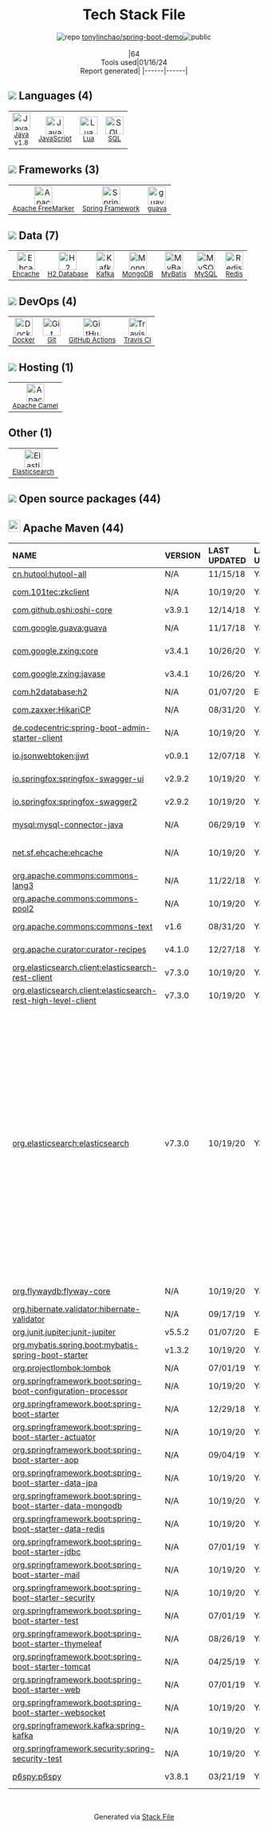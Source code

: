 <!--
&lt;--- Readme.md Snippet without images Start ---&gt;
## Tech Stack
tonylinchao/spring-boot-demo is built on the following main stack:

- [Elasticsearch](https://www.elastic.co/products/elasticsearch) – Search as a Service
- [Java](https://www.java.com) – Languages
- [MySQL](http://www.mysql.com) – Databases
- [MongoDB](http://www.mongodb.com/) – Databases
- [Redis](http://redis.io/) – In-Memory Databases
- [Kafka](http://kafka.apache.org/) – Message Queue
- [JavaScript](https://developer.mozilla.org/en-US/docs/Web/JavaScript) – Languages
- [Spring Framework](https://spring.io/projects/spring-framework) – Frameworks (Full Stack)
- [Lua](http://www.lua.org/) – Languages
- [SQL](https://en.wikipedia.org/wiki/SQL) – Languages
- [guava](https://github.com/google/guava) – Java Tools
- [Ehcache](http://ehcache.org/) – Cache
- [H2 Database](http://www.h2database.com/) – Databases
- [Apache Camel](https://camel.apache.org/) – Platform as a Service
- [Apache FreeMarker](http://freemarker.incubator.apache.org/index.html) – Java Tools
- [MyBatis](http://www.mybatis.org/mybatis-3/) – Object Relational Mapper (ORM)
- [GitHub Actions](https://github.com/features/actions) – Continuous Integration
- [Docker](https://www.docker.com/) – Virtual Machine Platforms & Containers
- [Travis CI](http://travis-ci.com/) – Continuous Integration

Full tech stack [here](/techstack.md)

&lt;--- Readme.md Snippet without images End ---&gt;

&lt;--- Readme.md Snippet with images Start ---&gt;
## Tech Stack
tonylinchao/spring-boot-demo is built on the following main stack:

- <img width='25' height='25' src='https://img.stackshare.io/service/841/Image_2019-05-20_at_4.58.04_PM.png' alt='Elasticsearch'/> [Elasticsearch](https://www.elastic.co/products/elasticsearch) – Search as a Service
- <img width='25' height='25' src='https://img.stackshare.io/service/995/K85ZWV2F.png' alt='Java'/> [Java](https://www.java.com) – Languages
- <img width='25' height='25' src='https://img.stackshare.io/service/1025/logo-mysql-170x170.png' alt='MySQL'/> [MySQL](http://www.mysql.com) – Databases
- <img width='25' height='25' src='https://img.stackshare.io/service/1030/leaf-360x360.png' alt='MongoDB'/> [MongoDB](http://www.mongodb.com/) – Databases
- <img width='25' height='25' src='https://img.stackshare.io/service/1031/default_cbce472cd134adc6688572f999e9122b9657d4ba.png' alt='Redis'/> [Redis](http://redis.io/) – In-Memory Databases
- <img width='25' height='25' src='https://img.stackshare.io/service/1063/kazUJooF_400x400.jpg' alt='Kafka'/> [Kafka](http://kafka.apache.org/) – Message Queue
- <img width='25' height='25' src='https://img.stackshare.io/service/1209/javascript.jpeg' alt='JavaScript'/> [JavaScript](https://developer.mozilla.org/en-US/docs/Web/JavaScript) – Languages
- <img width='25' height='25' src='https://img.stackshare.io/service/2006/spring-framework-project-logo.png' alt='Spring Framework'/> [Spring Framework](https://spring.io/projects/spring-framework) – Frameworks (Full Stack)
- <img width='25' height='25' src='https://img.stackshare.io/service/2118/128px-Lua-Logo.svg.png' alt='Lua'/> [Lua](http://www.lua.org/) – Languages
- <img width='25' height='25' src='https://img.stackshare.io/service/2271/default_068d33483bba6b81ee13fbd4dc7aab9780896a54.png' alt='SQL'/> [SQL](https://en.wikipedia.org/wiki/SQL) – Languages
- <img width='25' height='25' src='https://img.stackshare.io/service/2970/wBjKn0ol.png' alt='guava'/> [guava](https://github.com/google/guava) – Java Tools
- <img width='25' height='25' src='https://img.stackshare.io/service/3093/EhcacheTwitterIcon.png' alt='Ehcache'/> [Ehcache](http://ehcache.org/) – Cache
- <img width='25' height='25' src='https://img.stackshare.io/service/3105/h2-logo_square_400x400.png' alt='H2 Database'/> [H2 Database](http://www.h2database.com/) – Databases
- <img width='25' height='25' src='https://img.stackshare.io/service/3276/xWt1RFo6_400x400.jpg' alt='Apache Camel'/> [Apache Camel](https://camel.apache.org/) – Platform as a Service
- <img width='25' height='25' src='https://img.stackshare.io/service/4456/ymCgaIO0_400x400.jpg' alt='Apache FreeMarker'/> [Apache FreeMarker](http://freemarker.incubator.apache.org/index.html) – Java Tools
- <img width='25' height='25' src='https://img.stackshare.io/service/5582/1483254.png' alt='MyBatis'/> [MyBatis](http://www.mybatis.org/mybatis-3/) – Object Relational Mapper (ORM)
- <img width='25' height='25' src='https://img.stackshare.io/service/11563/actions.png' alt='GitHub Actions'/> [GitHub Actions](https://github.com/features/actions) – Continuous Integration
- <img width='25' height='25' src='https://img.stackshare.io/service/586/n4u37v9t_400x400.png' alt='Docker'/> [Docker](https://www.docker.com/) – Virtual Machine Platforms & Containers
- <img width='25' height='25' src='https://img.stackshare.io/service/460/Lu6cGu0z_400x400.png' alt='Travis CI'/> [Travis CI](http://travis-ci.com/) – Continuous Integration

Full tech stack [here](/techstack.md)

&lt;--- Readme.md Snippet with images End ---&gt;
-->
<div align="center">

# Tech Stack File
![](https://img.stackshare.io/repo.svg "repo") [tonylinchao/spring-boot-demo](https://github.com/tonylinchao/spring-boot-demo)![](https://img.stackshare.io/public_badge.svg "public")
<br/><br/>
|64<br/>Tools used|01/16/24 <br/>Report generated|
|------|------|
</div>

## <img src='https://img.stackshare.io/languages.svg'/> Languages (4)
<table><tr>
  <td align='center'>
  <img width='36' height='36' src='https://img.stackshare.io/service/995/K85ZWV2F.png' alt='Java'>
  <br>
  <sub><a href="https://www.java.com">Java</a></sub>
  <br>
  <sub>v1.8</sub>
</td>

<td align='center'>
  <img width='36' height='36' src='https://img.stackshare.io/service/1209/javascript.jpeg' alt='JavaScript'>
  <br>
  <sub><a href="https://developer.mozilla.org/en-US/docs/Web/JavaScript">JavaScript</a></sub>
  <br>
  <sub></sub>
</td>

<td align='center'>
  <img width='36' height='36' src='https://img.stackshare.io/service/2118/128px-Lua-Logo.svg.png' alt='Lua'>
  <br>
  <sub><a href="http://www.lua.org/">Lua</a></sub>
  <br>
  <sub></sub>
</td>

<td align='center'>
  <img width='36' height='36' src='https://img.stackshare.io/service/2271/default_068d33483bba6b81ee13fbd4dc7aab9780896a54.png' alt='SQL'>
  <br>
  <sub><a href="https://en.wikipedia.org/wiki/SQL">SQL</a></sub>
  <br>
  <sub></sub>
</td>

</tr>
</table>

## <img src='https://img.stackshare.io/frameworks.svg'/> Frameworks (3)
<table><tr>
  <td align='center'>
  <img width='36' height='36' src='https://img.stackshare.io/service/4456/ymCgaIO0_400x400.jpg' alt='Apache FreeMarker'>
  <br>
  <sub><a href="http://freemarker.incubator.apache.org/index.html">Apache FreeMarker</a></sub>
  <br>
  <sub></sub>
</td>

<td align='center'>
  <img width='36' height='36' src='https://img.stackshare.io/service/2006/spring-framework-project-logo.png' alt='Spring Framework'>
  <br>
  <sub><a href="https://spring.io/projects/spring-framework">Spring Framework</a></sub>
  <br>
  <sub></sub>
</td>

<td align='center'>
  <img width='36' height='36' src='https://img.stackshare.io/service/2970/wBjKn0ol.png' alt='guava'>
  <br>
  <sub><a href="https://github.com/google/guava">guava</a></sub>
  <br>
  <sub></sub>
</td>

</tr>
</table>

## <img src='https://img.stackshare.io/databases.svg'/> Data (7)
<table><tr>
  <td align='center'>
  <img width='36' height='36' src='https://img.stackshare.io/service/3093/EhcacheTwitterIcon.png' alt='Ehcache'>
  <br>
  <sub><a href="http://ehcache.org/">Ehcache</a></sub>
  <br>
  <sub></sub>
</td>

<td align='center'>
  <img width='36' height='36' src='https://img.stackshare.io/service/3105/h2-logo_square_400x400.png' alt='H2 Database'>
  <br>
  <sub><a href="http://www.h2database.com/">H2 Database</a></sub>
  <br>
  <sub></sub>
</td>

<td align='center'>
  <img width='36' height='36' src='https://img.stackshare.io/service/1063/kazUJooF_400x400.jpg' alt='Kafka'>
  <br>
  <sub><a href="http://kafka.apache.org/">Kafka</a></sub>
  <br>
  <sub></sub>
</td>

<td align='center'>
  <img width='36' height='36' src='https://img.stackshare.io/service/1030/leaf-360x360.png' alt='MongoDB'>
  <br>
  <sub><a href="http://www.mongodb.com/">MongoDB</a></sub>
  <br>
  <sub></sub>
</td>

<td align='center'>
  <img width='36' height='36' src='https://img.stackshare.io/service/5582/1483254.png' alt='MyBatis'>
  <br>
  <sub><a href="http://www.mybatis.org/mybatis-3/">MyBatis</a></sub>
  <br>
  <sub></sub>
</td>

<td align='center'>
  <img width='36' height='36' src='https://img.stackshare.io/service/1025/logo-mysql-170x170.png' alt='MySQL'>
  <br>
  <sub><a href="http://www.mysql.com">MySQL</a></sub>
  <br>
  <sub></sub>
</td>

<td align='center'>
  <img width='36' height='36' src='https://img.stackshare.io/service/1031/default_cbce472cd134adc6688572f999e9122b9657d4ba.png' alt='Redis'>
  <br>
  <sub><a href="http://redis.io/">Redis</a></sub>
  <br>
  <sub></sub>
</td>

</tr>
</table>

## <img src='https://img.stackshare.io/devops.svg'/> DevOps (4)
<table><tr>
  <td align='center'>
  <img width='36' height='36' src='https://img.stackshare.io/service/586/n4u37v9t_400x400.png' alt='Docker'>
  <br>
  <sub><a href="https://www.docker.com/">Docker</a></sub>
  <br>
  <sub></sub>
</td>

<td align='center'>
  <img width='36' height='36' src='https://img.stackshare.io/service/1046/git.png' alt='Git'>
  <br>
  <sub><a href="http://git-scm.com/">Git</a></sub>
  <br>
  <sub></sub>
</td>

<td align='center'>
  <img width='36' height='36' src='https://img.stackshare.io/service/11563/actions.png' alt='GitHub Actions'>
  <br>
  <sub><a href="https://github.com/features/actions">GitHub Actions</a></sub>
  <br>
  <sub></sub>
</td>

<td align='center'>
  <img width='36' height='36' src='https://img.stackshare.io/service/460/Lu6cGu0z_400x400.png' alt='Travis CI'>
  <br>
  <sub><a href="http://travis-ci.com/">Travis CI</a></sub>
  <br>
  <sub></sub>
</td>

</tr>
</table>

## <img src='https://img.stackshare.io/hosting.svg'/> Hosting (1)
<table><tr>
  <td align='center'>
  <img width='36' height='36' src='https://img.stackshare.io/service/3276/xWt1RFo6_400x400.jpg' alt='Apache Camel'>
  <br>
  <sub><a href="https://camel.apache.org/">Apache Camel</a></sub>
  <br>
  <sub></sub>
</td>

</tr>
</table>

## Other (1)
<table><tr>
  <td align='center'>
  <img width='36' height='36' src='https://img.stackshare.io/service/841/Image_2019-05-20_at_4.58.04_PM.png' alt='Elasticsearch'>
  <br>
  <sub><a href="https://www.elastic.co/products/elasticsearch">Elasticsearch</a></sub>
  <br>
  <sub></sub>
</td>

</tr>
</table>


## <img src='https://img.stackshare.io/group.svg' /> Open source packages (44)</h2>

## <img width='24' height='24' src='https://img.stackshare.io/package_manager/977/default_9833f2ef0bbc2a946b4cc5e9307264033361076b.png'/> Apache Maven (44)

|NAME|VERSION|LAST UPDATED|LAST UPDATED BY|LICENSE|VULNERABILITIES|
|:------|:------|:------|:------|:------|:------|
|[cn.hutool:hutool-all](https://github.com/looly/hutool)|N/A|11/15/18|Yangkai.Shen |FSFAP|N/A|
|[com.101tec:zkclient](https://github.com/sgroschupf/zkclient)|N/A|10/19/20|Yangkai.Shen |Apache-2.0|N/A|
|[com.github.oshi:oshi-core](https://github.com/oshi/oshi)|v3.9.1|12/14/18|Yangkai.Shen |MIT|N/A|
|[com.google.guava:guava](https://github.com/google/guava)|N/A|11/17/18|Yangkai.Shen |Apache-2.0|N/A|
|[com.google.zxing:core](http://code.google.com/p/zxing)|v3.4.1|10/26/20|Yangkai.Shen |Apache-2.0|N/A|
|[com.google.zxing:javase](http://code.google.com/p/zxing)|v3.4.1|10/26/20|Yangkai.Shen |Apache-2.0|N/A|
|[com.h2database:h2](http://www.h2database.com)|N/A|01/07/20|EchoCow |MIT-feh|N/A|
|[com.zaxxer:HikariCP](https://github.com/brettwooldridge/HikariCP)|N/A|08/31/20|Yangkai.Shen |Apache-2.0|N/A|
|[de.codecentric:spring-boot-admin-starter-client](https://github.com/codecentric/spring-boot-admin/spring-boot-admin-dependencies/spring-boot-admin-build/spring-boot-admin-starter-client/)|N/A|10/19/20|Yangkai.Shen |Apache-2.0|N/A|
|[io.jsonwebtoken:jjwt]()|v0.9.1|12/07/18|Yangkai.Shen |Apache-2.0|N/A|
|[io.springfox:springfox-swagger-ui](https://github.com/springfox/springfox)|v2.9.2|10/19/20|Yangkai.Shen |Apache-2.0|N/A|
|[io.springfox:springfox-swagger2](https://github.com/springfox/springfox)|v2.9.2|10/19/20|Yangkai.Shen |Apache-2.0|N/A|
|[mysql:mysql-connector-java](http://dev.mysql.com/doc/connector-j/en/)|N/A|06/29/19|Yangkai.Shen |GPL-3.0-only|N/A|
|[net.sf.ehcache:ehcache](http://ehcache.org)|N/A|10/19/20|Yangkai.Shen |Apache-2.0,QPL-1.0|N/A|
|[org.apache.commons:commons-lang3](http://commons.apache.org/proper/commons-lang/)|N/A|11/22/18|Yangkai.Shen |Apache-2.0|N/A|
|[org.apache.commons:commons-pool2](https://commons.apache.org/proper/commons-pool/)|N/A|10/19/20|Yangkai.Shen |Apache-2.0|N/A|
|[org.apache.commons:commons-text](http://commons.apache.org/proper/commons-text)|v1.6|08/31/20|Yangkai.Shen |Apache-2.0|[CVE-2022-42889](https://github.com/advisories/GHSA-599f-7c49-w659) (Critical)|
|[org.apache.curator:curator-recipes]()|v4.1.0|12/27/18|Yangkai.Shen |Apache-2.0|N/A|
|[org.elasticsearch.client:elasticsearch-rest-client](https://github.com/elastic/elasticsearch)|v7.3.0|10/19/20|Yangkai.Shen |Apache-2.0|N/A|
|[org.elasticsearch.client:elasticsearch-rest-high-level-client](https://github.com/elastic/elasticsearch)|v7.3.0|10/19/20|Yangkai.Shen |Apache-2.0|N/A|
|[org.elasticsearch:elasticsearch](https://github.com/elastic/elasticsearch)|v7.3.0|10/19/20|Yangkai.Shen |Apache-2.0|[CVE-2020-7009](https://github.com/advisories/GHSA-gfv5-grx2-9jw2) (High)<br/>[CVE-2023-31418](https://github.com/advisories/GHSA-2cqf-6xv9-f22w) (High)<br/>[CVE-2020-7014](https://github.com/advisories/GHSA-hqqv-9x3v-mp7w) (Moderate)<br/>[CVE-2021-22144](https://github.com/advisories/GHSA-3393-hvrj-w7v3) (Moderate)<br/>[CVE-2023-31419](https://github.com/advisories/GHSA-qwrx-45xf-jjf7) (Moderate)<br/>[CVE-2023-31417](https://github.com/advisories/GHSA-99pc-69q9-jxf2) (Moderate)<br/>[CVE-2023-46673](https://github.com/advisories/GHSA-285m-vhfq-xx4h) (Moderate)<br/>[CVE-2021-22135](https://github.com/advisories/GHSA-62ww-4p3p-7fhj) (Moderate)<br/>[CVE-2019-7619](https://github.com/advisories/GHSA-hxp8-r9g3-grfr) (Moderate)<br/>[CVE-2020-7019](https://github.com/advisories/GHSA-c77j-p484-h84m) (Moderate)<br/>[CVE-2020-7020](https://github.com/advisories/GHSA-g9fw-9x87-rmrj) (Low)|
|[org.flywaydb:flyway-core](https://flywaydb.org)|N/A|10/19/20|Yangkai.Shen |Apache-2.0|N/A|
|[org.hibernate.validator:hibernate-validator](http://hibernate.org/validator/)|N/A|09/17/19|Yangkai.Shen |Apache-2.0|N/A|
|[org.junit.jupiter:junit-jupiter](https://junit.org/junit5/)|v5.5.2|01/07/20|EchoCow |EPL-2.0|N/A|
|[org.mybatis.spring.boot:mybatis-spring-boot-starter](http://www.mybatis.org/spring-boot-starter/)|v1.3.2|10/19/20|Yangkai.Shen |Apache-2.0|N/A|
|[org.projectlombok:lombok](https://projectlombok.org)|N/A|07/01/19|Yangkai.Shen |MIT|N/A|
|[org.springframework.boot:spring-boot-configuration-processor](https://projects.spring.io/spring-boot/#/spring-boot-parent/spring-boot-tools/spring-boot-configuration-processor)|N/A|10/19/20|Yangkai.Shen |Apache-2.0|N/A|
|[org.springframework.boot:spring-boot-starter](https://projects.spring.io/spring-boot/#/spring-boot-parent/spring-boot-starters/spring-boot-starter)|N/A|12/29/18|Yangkai.Shen |Apache-2.0|N/A|
|[org.springframework.boot:spring-boot-starter-actuator](https://projects.spring.io/spring-boot/#/spring-boot-parent/spring-boot-starters/spring-boot-starter-actuator)|N/A|10/19/20|Yangkai.Shen |Apache-2.0|N/A|
|[org.springframework.boot:spring-boot-starter-aop](https://projects.spring.io/spring-boot/#/spring-boot-parent/spring-boot-starters/spring-boot-starter-aop)|N/A|09/04/19|Yangkai.Shen |Apache-2.0|N/A|
|[org.springframework.boot:spring-boot-starter-data-jpa](https://projects.spring.io/spring-boot/#/spring-boot-parent/spring-boot-starters/spring-boot-starter-data-jpa)|N/A|10/19/20|Yangkai.Shen |Apache-2.0|N/A|
|[org.springframework.boot:spring-boot-starter-data-mongodb](https://projects.spring.io/spring-boot/#/spring-boot-parent/spring-boot-starters/spring-boot-starter-data-mongodb)|N/A|10/19/20|Yangkai.Shen |Apache-2.0|N/A|
|[org.springframework.boot:spring-boot-starter-data-redis](https://projects.spring.io/spring-boot/#/spring-boot-parent/spring-boot-starters/spring-boot-starter-data-redis)|N/A|10/19/20|Yangkai.Shen |Apache-2.0|N/A|
|[org.springframework.boot:spring-boot-starter-jdbc](https://projects.spring.io/spring-boot/#/spring-boot-parent/spring-boot-starters/spring-boot-starter-jdbc)|N/A|07/01/19|Yangkai.Shen |Apache-2.0|N/A|
|[org.springframework.boot:spring-boot-starter-mail](https://projects.spring.io/spring-boot/#/spring-boot-parent/spring-boot-starters/spring-boot-starter-mail)|N/A|10/19/20|Yangkai.Shen |Apache-2.0|N/A|
|[org.springframework.boot:spring-boot-starter-security](https://projects.spring.io/spring-boot/#/spring-boot-parent/spring-boot-starters/spring-boot-starter-security)|N/A|10/19/20|Yangkai.Shen |Apache-2.0|N/A|
|[org.springframework.boot:spring-boot-starter-test](https://projects.spring.io/spring-boot/#/spring-boot-parent/spring-boot-starters/spring-boot-starter-test)|N/A|07/01/19|Yangkai.Shen |Apache-2.0|N/A|
|[org.springframework.boot:spring-boot-starter-thymeleaf](https://projects.spring.io/spring-boot/#/spring-boot-parent/spring-boot-starters/spring-boot-starter-thymeleaf)|N/A|08/26/19|Yangkai.Shen |Apache-2.0|N/A|
|[org.springframework.boot:spring-boot-starter-tomcat](https://projects.spring.io/spring-boot/#/spring-boot-parent/spring-boot-starters/spring-boot-starter-tomcat)|N/A|04/25/19|Yangkai.Shen |Apache-2.0|N/A|
|[org.springframework.boot:spring-boot-starter-web](https://projects.spring.io/spring-boot/#/spring-boot-parent/spring-boot-starters/spring-boot-starter-web)|N/A|07/01/19|Yangkai.Shen |Apache-2.0|N/A|
|[org.springframework.boot:spring-boot-starter-websocket](https://projects.spring.io/spring-boot/#/spring-boot-parent/spring-boot-starters/spring-boot-starter-websocket)|N/A|10/19/20|Yangkai.Shen |Apache-2.0|N/A|
|[org.springframework.kafka:spring-kafka](https://github.com/spring-projects/spring-kafka)|N/A|10/19/20|Yangkai.Shen |Apache-2.0|N/A|
|[org.springframework.security:spring-security-test](http://spring.io/spring-security)|N/A|10/19/20|Yangkai.Shen |Apache-2.0|N/A|
|[p6spy:p6spy](https://github.com/p6spy/p6spy)|v3.8.1|03/21/19|Yangkai.Shen |Apache-2.0|N/A|

<br/>
<div align='center'>

Generated via [Stack File](https://github.com/marketplace/stack-file)
